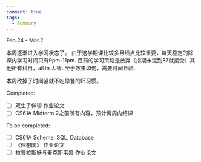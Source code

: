 ```yaml
---
comment: true
tags:
  - Summary
---
```

Feb.24 - Mar.2

本周逐渐进入学习状态了。
由于这学期课比较多且绩点比较重要，每天稳定的除课内学习时间只有9pm-11pm. 目前的学习策略是放弃（指期末混到87就接受）其他所有科目，all in 人智. 至于效果如何，需要时间检验.

本周改掉了时间紧就不吃早餐的坏习惯。

Completed:
- [ ] 双生子佯谬 作业论文
- [ ] CS61A Midterm 2之前所有内容，预计两周内结课

To be completed:
- [ ] CS61A Scheme, SQL, Database
- [ ] 《理想国》 作业论文
- [ ] 拉普拉斯妖与麦克斯韦兽 作业论文
